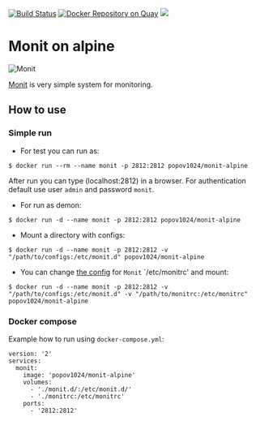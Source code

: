 [![Build Status](https://travis-ci.org/popov1024/monit-alpine-docker.svg?branch=master)](https://travis-ci.org/popov1024/monit-alpine-docker)
[![Docker Repository on Quay](https://quay.io/repository/popov1024/monit-alpine-docker/status "Docker Repository on Quay")](https://quay.io/repository/popov1024/monit-alpine-docker)
[![](https://images.microbadger.com/badges/image/popov1024/monit-alpine.svg)](https://microbadger.com/images/popov1024/monit-alpine "Get your own image badge on microbadger.com")

# Monit on alpine

![Monit](https://mmonit.com/monit/img/logo.png "Monit logo")

[Monit][Monit] is very simple system for monitoring.

## How to use
### Simple run
* For test you can run as:
```
$ docker run --rm --name monit -p 2812:2812 popov1024/monit-alpine
```

 After run you can type (localhost:2812) in a browser. For authentication default use user `admin` and password `monit`.

* For run as demon:
```
$ docker run -d --name monit -p 2812:2812 popov1024/monit-alpine
```

* Mount a directory with configs:
```
$ docker run -d --name monit -p 2812:2812 -v "/path/to/configs:/etc/monit.d" popov1024/monit-alpine
```

* You can change [the config](https://github.com/popov1024/monit-alpine-docker/blob/master/monitrc) for `Monit` `/etc/monitrc' and mount:
```
$ docker run -d --name monit -p 2812:2812 -v "/path/to/configs:/etc/monit.d" -v "/path/to/monitrc:/etc/monitrc" popov1024/monit-alpine
```

### Docker compose
Example how to run using `docker-compose.yml`:
```
version: '2'
services:
  monit:
    image: 'popov1024/monit-alpine'
    volumes:
      - './monit.d/:/etc/monit.d/'
      - './monitrc:/etc/monitrc'
    ports:
      - '2812:2812'
```

[Monit]: https://mmonit.com/monit/ "official site"
